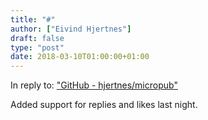 ```yaml
---
title: "#"
author: ["Eivind Hjertnes"]
draft: false
type: "post"
date: 2018-03-10T01:00:00+01:00
---
```


In reply to: ["GitHub -
hjertnes/micropub"](https://github.com/hjertnes/micropub)

Added support for replies and likes last night.
